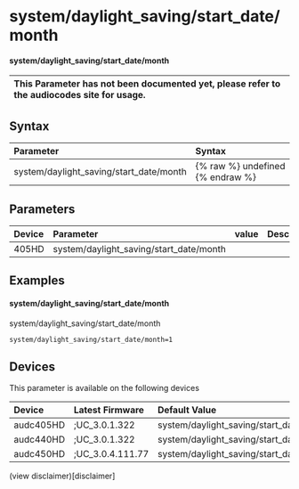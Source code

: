 ﻿---
description: system/daylight_saving/start_date/month
search: false
---

# system/daylight_saving/start_date/month

#### system/daylight_saving/start_date/month


| This Parameter has not been documented yet, please refer to the audiocodes site for usage.  |
| :--- |

## Syntax
| Parameter | Syntax |
| :--- | :--- |
|system/daylight_saving/start_date/month | {% raw %} undefined {% endraw %} |

## Parameters
|Device|Parameter|value|Description|
|:---|:---|:---|:---|
| 405HD | system/daylight_saving/start_date/month |  |  |

## Examples
#### system/daylight_saving/start_date/month

system/daylight_saving/start_date/month

```
system/daylight_saving/start_date/month=1
```

## Devices
This parameter is available on the following devices

| Device | Latest Firmware | Default Value |
|:---|:---|:---|
| audc405HD | ;UC_3.0.1.322 | system/daylight_saving/start_date/month=1 
| audc440HD | ;UC_3.0.1.322 | system/daylight_saving/start_date/month=1 
| audc450HD | ;UC_3.0.4.111.77 | system/daylight_saving/start_date/month=1 

(view disclaimer)[disclaimer]

